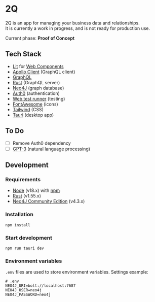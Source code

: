 # 2Q

2Q is an app for managing your business data and relationships.  
It is currently a work in progress, and is not ready for production use.

Current phase: **Proof of Concept**

## Tech Stack
* [Lit](https://lit.dev/) for [Web Components](https://developer.mozilla.org/en-US/docs/Web/Web_Components) 
* [Apollo Client](https://www.apollographql.com/docs/react/) (GraphQL client)
* [GraphQL](https://graphql.org/)
* [Rust](https://www.rust-lang.org/) (GraphQL server)
* [Neo4J](https://neo4j.com/) (graph database)
* [Auth0](https://auth0.com/) (authentication)
* [Web test runner](https://modern-web.dev/docs/test-runner/overview/) (testing)
* [FontAwesome](https://fontawesome.com/) (icons)
* [Tailwind](https://tailwindcss.com/) (CSS)
* [Tauri](https://tauri.studio/en/) (desktop app)

## To Do
- [ ] Remove Auth0 dependency
- [ ] [GPT-3](https://openai.com/blog/openai-api/) (natural language processing)

## Development

### Requirements
 - [Node](https://nodejs.org/en/) (v18.x) with [npm](https://www.npmjs.com/)
 - [Rust](https://www.rust-lang.org/) (v1.55.x)
 - [Neo4J Community Edition](https://neo4j.com/download-center/#community) (v4.3.x)

### Installation
	npm install

### Start development
	npm run tauri dev

### Environment variables
`.env` files are used to store environment variables. Settings example:

	# .env
	NEO4J_URI=bolt://localhost:7687
	NEO4J_USER=neo4j
	NEO4J_PASSWORD=neo4j